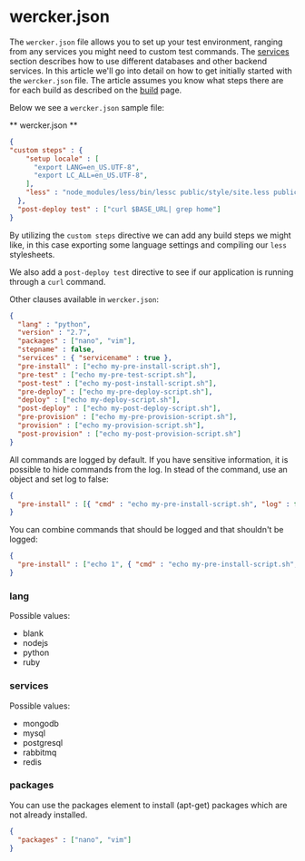 # wercker.json

The `wercker.json` file allows you to set up your test environment, ranging from any services you might need to custom test commands. The [services](http://devcenter.wercker.com/articles/available-services/) section describes how to use different databases and other backend services. In this article we'll go into detail on how to get initially started with the `wercker.json` file. The article assumes you know what steps there are for each build as described on the [build](build) page.

Below we see a `wercker.json` sample file:

** wercker.json **

``` json
{
"custom steps" : {
    "setup locale" : [
      "export LANG=en_US.UTF-8",
      "export LC_ALL=en_US.UTF-8",
    ],
    "less" : "node_modules/less/bin/lessc public/style/site.less public/style/site.css"
  },
  "post-deploy test" : ["curl $BASE_URL| grep home"]
}
```

By utilizing the `custom steps` directive we can add any build steps we might like, in this case exporting some language settings and compiling our `less` stylesheets.

We also add a `post-deploy test` directive to see if our application is running through a `curl` command.

Other clauses available in `wercker.json`:

``` json
{
  "lang" : "python",
  "version" : "2.7",
  "packages" : ["nano", "vim"],
  "stepname" : false,
  "services" : { "servicename" : true },
  "pre-install" : ["echo my-pre-install-script.sh"],
  "pre-test" : ["echo my-pre-test-script.sh"],
  "post-test" : ["echo my-post-install-script.sh"],
  "pre-deploy" : ["echo my-pre-deploy-script.sh"],
  "deploy" : ["echo my-deploy-script.sh"],
  "post-deploy" : ["echo my-post-deploy-script.sh"],
  "pre-provision" : ["echo my-pre-provision-script.sh"],
  "provision" : ["echo my-provision-script.sh"],
  "post-provision" : ["echo my-post-provision-script.sh"]
}
```

All commands are logged by default. If you have sensitive information, it is possible to hide commands from the log.
In stead of the command, use an object and set log to false:

``` json
{
  "pre-install" : [{ "cmd" : "echo my-pre-install-script.sh", "log" : false }]
}
```

You can combine commands that should be logged and that shouldn't be logged:

``` json
{
  "pre-install" : ["echo 1", { "cmd" : "echo my-pre-install-script.sh", "log" : false }, "echo 2"]
}
```

### lang

Possible values:

* blank
* nodejs
* python
* ruby

### services

Possible values:

* mongodb
* mysql
* postgresql
* rabbitmq
* redis

### packages

You can use the packages element to install (apt-get) packages which are not already installed.
``` json
{
  "packages" : ["nano", "vim"]
}
```